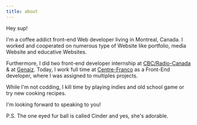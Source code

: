 ```yaml
---
title: about
---
```


Hey sup!

I'm a coffee addict front-end Web developer living in Montreal, Canada. I worked and cooperated on numerous type of Website like portfolio, media Website and educative Websites.

Furthermore, I did two front-end developer internship at <a href="https://ici.radio-canada.ca/medias-numeriques/" target="_blank" rel="noopener noreferrer">CBC/Radio-Canada</a> & at <a href="https://genaiz.com/" target="_blank" rel="noopener noreferrer">Genaiz</a>. Today, I work full time at <a href="https://www.lecentrefranco.ca/" target="_blank" rel="noopener noreferrer">Centre-Franco</a> as a Front-End developer, where I was assigned to multiples projects.

While I'm not codding, I kill time by playing indies and old school game or try new cooking recipes.

I'm looking forward to speaking to you!

P.S. The one eyed fur ball is called Cinder and yes, she's adorable.
